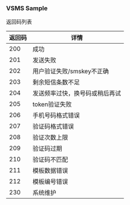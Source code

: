 ### VSMS Sample

返回码列表

|返回码|详情|
|--|--|
|200 |成功|
|201 |发送失败|
|202 |用户验证失败/smskey不正确|
|203 |剩余短信条数不足|
|204 |发送频率过快，换号码或稍后再试|
|205 |token验证失败|
|206 |手机号码格式错误|
|207 |验证码格式错误|
|208 |验证次数上限|
|209 |验证码过期|
|210 |验证码不匹配|
|211 |模板数据错误|
|212 |模板编号错误|
|230 |系统维护|